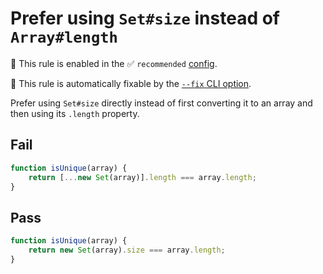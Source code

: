 # Prefer using `Set#size` instead of `Array#length`

💼 This rule is enabled in the ✅ `recommended` [config](https://github.com/sindresorhus/eslint-plugin-unicorn#recommended-config).

🔧 This rule is automatically fixable by the [`--fix` CLI option](https://eslint.org/docs/latest/user-guide/command-line-interface#--fix).

<!-- end auto-generated rule header -->
<!-- Do not manually modify this header. Run: `npm run fix:eslint-docs` -->

Prefer using `Set#size` directly instead of first converting it to an array and then using its `.length` property.

## Fail

```js
function isUnique(array) {
	return [...new Set(array)].length === array.length;
}
```

## Pass

```js
function isUnique(array) {
	return new Set(array).size === array.length;
}
```
